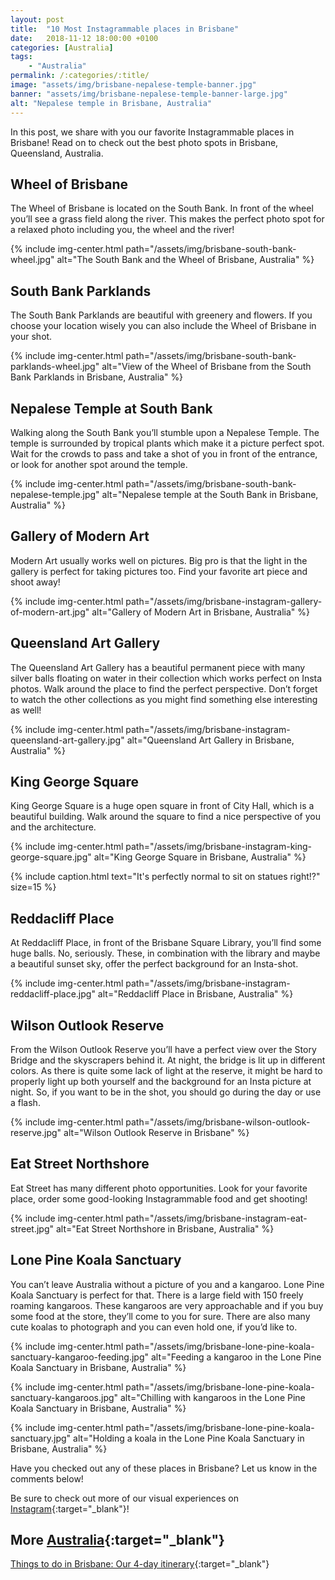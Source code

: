```yaml
---
layout: post
title:  "10 Most Instagrammable places in Brisbane"
date:   2018-11-12 18:00:00 +0100
categories: [Australia]
tags:
    - "Australia"
permalink: /:categories/:title/
image: "assets/img/brisbane-nepalese-temple-banner.jpg"
banner: "assets/img/brisbane-nepalese-temple-banner-large.jpg"
alt: "Nepalese temple in Brisbane, Australia"
---
```


In this post, we share with you our favorite Instagrammable places in Brisbane! Read on to check out the best photo spots in Brisbane, Queensland, Australia.

## Wheel of Brisbane

The Wheel of Brisbane is located on the South Bank. In front of the wheel you’ll see a grass field along the river. This makes the perfect photo spot for a relaxed photo including you, the wheel and the river!

{% include img-center.html path="/assets/img/brisbane-south-bank-wheel.jpg" alt="The South Bank and the Wheel of Brisbane, Australia" %} 

## South Bank Parklands

The South Bank Parklands are beautiful with greenery and flowers. If you choose your location wisely you can also include the Wheel of Brisbane in your shot.

{% include img-center.html path="/assets/img/brisbane-south-bank-parklands-wheel.jpg" alt="View of the Wheel of Brisbane from the South Bank Parklands in Brisbane, Australia" %} 

## Nepalese Temple at South Bank

Walking along the South Bank you’ll stumble upon a Nepalese Temple. The temple is surrounded by tropical plants which make it a picture perfect spot. Wait for the crowds to pass and take a shot of you in front of the entrance, or look for another spot around the temple. 

{% include img-center.html path="/assets/img/brisbane-south-bank-nepalese-temple.jpg" alt="Nepalese temple at the South Bank in Brisbane, Australia" %}

## Gallery of Modern Art

Modern Art usually works well on pictures. Big pro is that the light in the gallery is perfect for taking pictures too. Find your favorite art piece and shoot away! 

{% include img-center.html path="/assets/img/brisbane-instagram-gallery-of-modern-art.jpg" alt="Gallery of Modern Art in Brisbane, Australia" %} 

## Queensland Art Gallery

The Queensland Art Gallery has a beautiful permanent piece with many silver balls floating on water in their collection which works perfect on Insta photos. Walk around the place to find the perfect perspective. Don’t forget to watch the other collections as you might find something else interesting as well! 

{% include img-center.html path="/assets/img/brisbane-instagram-queensland-art-gallery.jpg" alt="Queensland Art Gallery in Brisbane, Australia" %}

## King George Square

King George Square is a huge open square in front of City Hall, which is a beautiful building. Walk around the square to find a nice perspective of you and the architecture.

{% include img-center.html path="/assets/img/brisbane-instagram-king-george-square.jpg" alt="King George Square in Brisbane, Australia" %}

{% include caption.html text="It's perfectly normal to sit on statues right!?" size=15 %}

## Reddacliff Place

At Reddacliff Place, in front of the Brisbane Square Library, you’ll find some huge balls. No, seriously. These, in combination with the library and maybe a beautiful sunset sky, offer the perfect background for an Insta-shot.

{% include img-center.html path="/assets/img/brisbane-instagram-reddacliff-place.jpg" alt="Reddacliff Place in Brisbane, Australia" %} 

## Wilson Outlook Reserve

From the Wilson Outlook Reserve you’ll have a perfect view over the Story Bridge and the skyscrapers behind it. At night, the bridge is lit up in different colors. As there is quite some lack of light at the reserve, it might be hard to properly light up both yourself and the background for an Insta picture at night. So, if you want to be in the shot, you should go during the day or use a flash.

{% include img-center.html path="/assets/img/brisbane-wilson-outlook-reserve.jpg" alt="Wilson Outlook Reserve in Brisbane" %}

## Eat Street Northshore

Eat Street has many different photo opportunities. Look for your favorite place, order some good-looking Instagrammable food and get shooting!

{% include img-center.html path="/assets/img/brisbane-instagram-eat-street.jpg" alt="Eat Street Northshore in Brisbane, Australia" %}

## Lone Pine Koala Sanctuary

You can’t leave Australia without a picture of you and a kangaroo. Lone Pine Koala Sanctuary is perfect for that. There is a large field with 150 freely roaming kangaroos. These kangaroos are very approachable and if you buy some food at the store, they’ll come to you for sure. There are also many cute koalas to photograph and you can even hold one, if you’d like to. 

{% include img-center.html path="/assets/img/brisbane-lone-pine-koala-sanctuary-kangaroo-feeding.jpg" alt="Feeding a kangaroo in the Lone Pine Koala Sanctuary in Brisbane, Australia" %} 

{% include img-center.html path="/assets/img/brisbane-lone-pine-koala-sanctuary-kangaroos.jpg" alt="Chilling with kangaroos in the Lone Pine Koala Sanctuary in Brisbane, Australia" %} 

{% include img-center.html path="/assets/img/brisbane-lone-pine-koala-sanctuary.jpg" alt="Holding a koala in the Lone Pine Koala Sanctuary in Brisbane, Australia" %} 

Have you checked out any of these places in Brisbane? Let us know in the comments below!

Be sure to check out more of our visual experiences on [Instagram][instagram]{:target="_blank"}!

## More [Australia][australia]{:target="_blank"} 

[Things to do in Brisbane: Our 4-day itinerary][brisbane itinerary]{:target="_blank"}

[brisbane itinerary]: https://kipamojo.world/2018/11/05/Things-to-do-in-Brisbane-Our-4-days-itinerary.html 

[australia]: https://kipamojo.world/tags#australia  

[instagram]: https://instagram.com/kipamojo 
